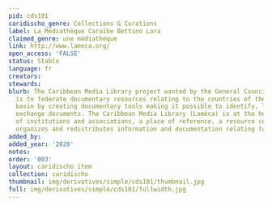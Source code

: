 ```yaml
---
pid: cds101
caridischo_genre: Collections & Curations
label: La Médiathèque Caraïbe Bettino Lara
claimed_genre: une médiathèque
link: http://www.lameca.org/
open_access: 'FALSE'
status: Stable
language: fr
creators: 
stewards: 
blurb: The Caribbean Media Library project wanted by the General Council of Guadeloupe
  is to federate documentary resources relating to the countries of the Caribbean
  basin by creating documentary tools making it possible to identify, locate or even
  exchange documents. The Caribbean Media Library (Laméca) is at the heart of a network
  of institutions and associations, a place of reference, a resource center that collects,
  organizes and redistributes information and documentation relating to the Caribbean
added_by: 
added_year: '2020'
notes: 
order: '003'
layout: caridischo_item
collection: caridischo
thumbnail: img/derivatives/simple/cds101/thumbnail.jpg
full: img/derivatives/simple/cds101/fullwidth.jpg
---
```

